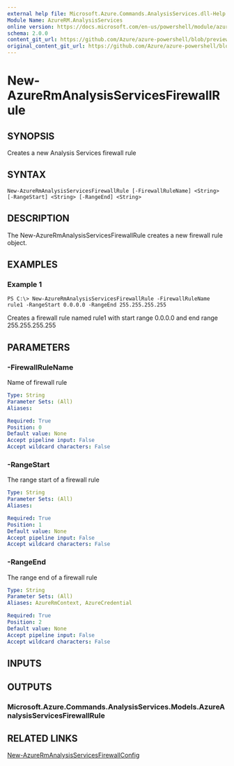 ```yaml
---
external help file: Microsoft.Azure.Commands.AnalysisServices.dll-Help.xml
Module Name: AzureRM.AnalysisServices
online version: https://docs.microsoft.com/en-us/powershell/module/azurerm.analysisservices/new-azurermanalysisservicesfirewallrule
schema: 2.0.0
content_git_url: https://github.com/Azure/azure-powershell/blob/preview/src/ResourceManager/AnalysisServices/Commands.AnalysisServices/help/New-AzureRmAnalysisServicesFirewallRule.md
original_content_git_url: https://github.com/Azure/azure-powershell/blob/preview/src/ResourceManager/AnalysisServices/Commands.AnalysisServices/help/New-AzureRmAnalysisServicesFirewallRule.md
---
```


# New-AzureRmAnalysisServicesFirewallRule

## SYNOPSIS
Creates a new Analysis Services firewall rule

## SYNTAX

```
New-AzureRmAnalysisServicesFirewallRule [-FirewallRuleName] <String> [-RangeStart] <String> [-RangeEnd] <String>
```

## DESCRIPTION
The New-AzureRmAnalysisServicesFirewallRule creates a new firewall rule object.

## EXAMPLES

### Example 1
```
PS C:\> New-AzureRmAnalysisServicesFirewallRule -FirewallRuleName rule1 -RangeStart 0.0.0.0 -RangeEnd 255.255.255.255
```

Creates a firewall rule named rule1 with start range 0.0.0.0 and end range 255.255.255.255

## PARAMETERS

### -FirewallRuleName
Name of firewall rule

```yaml
Type: String
Parameter Sets: (All)
Aliases: 

Required: True
Position: 0
Default value: None
Accept pipeline input: False
Accept wildcard characters: False
```

### -RangeStart
The range start of a firewall rule

```yaml
Type: String
Parameter Sets: (All)
Aliases: 

Required: True
Position: 1
Default value: None
Accept pipeline input: False
Accept wildcard characters: False
```

### -RangeEnd
The range end of a firewall rule

```yaml
Type: String
Parameter Sets: (All)
Aliases: AzureRmContext, AzureCredential

Required: True
Position: 2
Default value: None
Accept pipeline input: False
Accept wildcard characters: False
```

## INPUTS

## OUTPUTS

### Microsoft.Azure.Commands.AnalysisServices.Models.AzureAnalysisServicesFirewallRule

## RELATED LINKS

[New-AzureRmAnalysisServicesFirewallConfig](./New-AzureRmAnalysisServicesFirewallConfig.md)